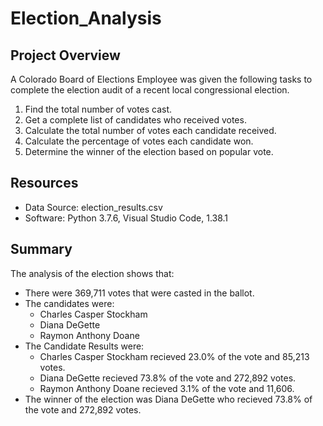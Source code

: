 # Election_Analysis

## Project Overview
A Colorado Board of Elections Employee was given the following tasks to complete the election audit of a recent local congressional election.

1. Find the total number of votes cast.
2. Get a complete list of candidates who received votes.
3. Calculate the total number of votes each candidate received.
4. Calculate the percentage of votes each candidate won.
5. Determine the winner of the election based on popular vote.

## Resources
- Data Source: election_results.csv
- Software: Python 3.7.6, Visual Studio Code, 1.38.1

## Summary
The analysis of the election shows that:
- There were 369,711 votes that were casted in the ballot.
- The candidates were:
    - Charles Casper Stockham
    - Diana DeGette
    - Raymon Anthony Doane
- The Candidate Results were:
    - Charles Casper Stockham recieved 23.0% of the vote and 85,213 votes.
    - Diana DeGette recieved 73.8% of the vote and 272,892 votes.
    - Raymon Anthony Doane recieved 3.1% of the vote and 11,606.
- The winner of the election was Diana DeGette who recieved 73.8% of the vote and 272,892 votes.



